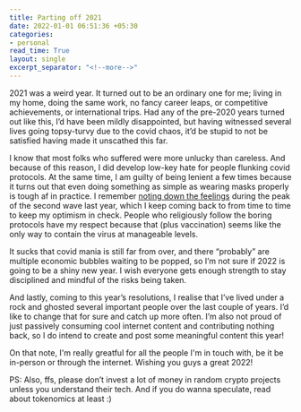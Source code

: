 ```yaml
---
title: Parting off 2021
date: 2022-01-01 06:51:36 +05:30
categories:
- personal
read_time: True
layout: single
excerpt_separator: "<!--more-->"
---
```


2021 was a weird year. It turned out to be an ordinary one for me; living in my home, doing the same work, no fancy career leaps, or competitive achievements, or international trips. Had any of the pre-2020 years turned out like this, I’d have been mildly disappointed, but having witnessed several lives going topsy-turvy due to the covid chaos, it’d be stupid to not be satisfied having made it unscathed this far.

I know that most folks who suffered were more unlucky than careless. And because of this reason, I did develop low-key hate for people flunking covid protocols. At the same time, I am guilty of being lenient a few times because it turns out that even doing something as simple as wearing masks properly is tough af in practice. I remember [noting down the feelings](https://gist.github.com/satwikkansal/91eb33ae6cfb979ae9987963e224d893) during the peak of the second wave last year, which I keep coming back to from time to time to keep my optimism in check. People who religiously follow the boring protocols have my respect because that (plus vaccination) seems like the only way to contain the virus at manageable levels.

It sucks that covid mania is still far from over, and there “probably” are multiple economic bubbles waiting to be popped, so I’m not sure if 2022 is going to be a shiny new year. I wish everyone gets enough strength to stay disciplined and mindful of the risks being taken.

And lastly, coming to this year’s resolutions, I realise that I’ve lived under a rock and ghosted several important people over the last couple of years. I’d like to change that for sure and catch up more often. I’m also not proud of just passively consuming cool internet content and contributing nothing back, so I do intend to create and post some meaningful content this year!

On that note, I'm really greatful for all the people I'm in touch with, be it be in-person or through the internet. Wishing you guys a great 2022!  

PS: Also, ffs, please don’t invest a lot of money in random crypto projects unless you understand their tech. And if you do wanna speculate, read about tokenomics at least :)